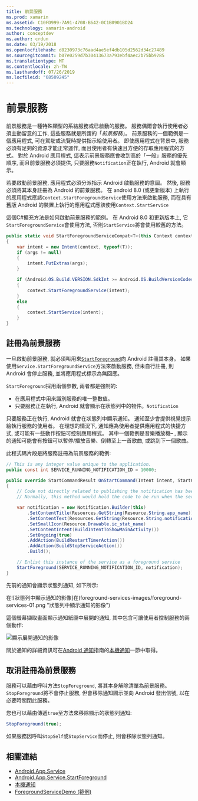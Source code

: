 ```yaml
---
title: 前景服務
ms.prod: xamarin
ms.assetid: C10FD999-7A91-4708-B642-0C1B0901BD24
ms.technology: xamarin-android
author: conceptdev
ms.author: crdun
ms.date: 03/19/2018
ms.openlocfilehash: d8230973c76aad4ae5ef4db105d2562d34c27489
ms.sourcegitcommit: b07e0259d7b30413673a793ebf4aec2b75bb9285
ms.translationtype: MT
ms.contentlocale: zh-TW
ms.lasthandoff: 07/26/2019
ms.locfileid: "68509245"
---
```

# <a name="foreground-services"></a>前景服務

前景服務是一種特殊類型的系結服務或已啟動的服務。 服務偶爾會執行使用者必須主動留意的工作, 這些服務就是所謂的「_前景服務_」。 前景服務的一個範例是一個應用程式, 可在駕駛或流覽時提供指示給使用者。 即使應用程式在背景中, 服務必須有足夠的資源才能正常運作, 而且使用者有快速且方便的存取應用程式的方式。 對於 Android 應用程式, 這表示前景服務應會收到高於「一般」服務的優先順序, 而且前景服務必須提供, 只要服務`Notification`正在執行, Android 就會顯示。

若要啟動前景服務, 應用程式必須分派指示 Android 啟動服務的意圖。 然後, 服務必須將其本身註冊為 Android 的前景服務。 在 android 8.0 (或更新版本) 上執行的應用程式應該`Context.StartForegroundService`使用方法來啟動服務, 而在具有舊版 Android 的裝置上執行的應用程式應該使用`Context.StartService`

這個C#擴充方法是如何啟動前景服務的範例。 在 Android 8.0 和更新版本上, 它`StartForegroundService`會使用方法, 否則`StartService`將會使用較舊的方法。

```csharp
public static void StartForegroundServiceCompat<T>(this Context context, Bundle args = null) where T : Service
{
    var intent = new Intent(context, typeof(T));
    if (args != null) 
    {
        intent.PutExtras(args);
    }

    if (Android.OS.Build.VERSION.SdkInt >= Android.OS.BuildVersionCodes.O)
    {
        context.StartForegroundService(intent);
    }
    else
    {
        context.StartService(intent);
    }
}
```

## <a name="registering-as-a-foreground-service"></a>註冊為前景服務

一旦啟動前景服務, 就必須叫用來[`StartForeground`](xref:Android.App.Service.StartForeground*)向 Android 註冊其本身。 如果使用`Service.StartForegroundService`方法來啟動服務, 但未自行註冊, 則 Android 會停止服務, 並將應用程式標示為無回應。

`StartForeground`採用兩個參數, 兩者都是強制的:

- 在應用程式中用來識別服務的唯一整數值。
- 只要服務正在執行, Android 就會顯示在狀態列中的物件。`Notification`

只要服務正在執行, Android 就會在狀態列中顯示通知。 通知至少會提供視覺提示給執行服務的使用者。 在理想的情況下, 通知應為使用者提供應用程式的快捷方式, 或可能有一些動作按鈕可控制應用程式。 其中一個範例是音樂播放機&ndash; , 顯示的通知可能會有按鈕可以暫停/播放音樂、倒轉至上一首歌曲, 或跳到下一個歌曲。 

此程式碼片段是將服務註冊為前景服務的範例:   

```csharp
// This is any integer value unique to the application.
public const int SERVICE_RUNNING_NOTIFICATION_ID = 10000;

public override StartCommandResult OnStartCommand(Intent intent, StartCommandFlags flags, int startId)
{
    // Code not directly related to publishing the notification has been omitted for clarity.
    // Normally, this method would hold the code to be run when the service is started.

    var notification = new Notification.Builder(this)
        .SetContentTitle(Resources.GetString(Resource.String.app_name))
        .SetContentText(Resources.GetString(Resource.String.notification_text))
        .SetSmallIcon(Resource.Drawable.ic_stat_name)
        .SetContentIntent(BuildIntentToShowMainActivity())
        .SetOngoing(true)
        .AddAction(BuildRestartTimerAction())
        .AddAction(BuildStopServiceAction())
        .Build();

    // Enlist this instance of the service as a foreground service
    StartForeground(SERVICE_RUNNING_NOTIFICATION_ID, notification);
}
```

先前的通知會顯示狀態列通知, 如下所示:

在![狀態列中顯示通知的影像]在(foreground-services-images/foreground-services-01.png "狀態列中顯示通知的影像")

這個螢幕擷取畫面顯示通知紙匣中展開的通知, 其中包含可讓使用者控制服務的兩個動作:

![顯示展開通知的影像](foreground-services-images/foreground-services-02.png "顯示展開通知的影像。")

關於通知的詳細資訊可在[Android 通知](~/android/app-fundamentals/notifications/index.md)指南的[本機通知](~/android/app-fundamentals/notifications/local-notifications.md)一節中取得。

## <a name="unregistering-as-a-foreground-service"></a>取消註冊為前景服務

服務可以藉由呼叫方法`StopForeground`, 將其本身解除清單為前景服務。 `StopForeground`將不會停止服務, 但會移除通知圖示並向 Android 發出信號, 以在必要時關閉此服務。

您也可以藉由傳遞`true`至方法來移除顯示的狀態列通知: 

```csharp
StopForeground(true);
```

如果服務因呼叫`StopSelf`或`StopService`而停止, 則會移除狀態列通知。

## <a name="related-links"></a>相關連結

- [Android.App.Service](xref:Android.App.Service)
- [Android.App.Service.StartForeground](xref:Android.App.Service.StartForeground*)
- [本機通知](~/android/app-fundamentals/notifications/local-notifications.md)
- [ForegroundServiceDemo (範例)](https://developer.xamarin.com/samples/monodroid/ApplicationFundamentals/ServiceSamples/ForegroundServiceDemo/)
